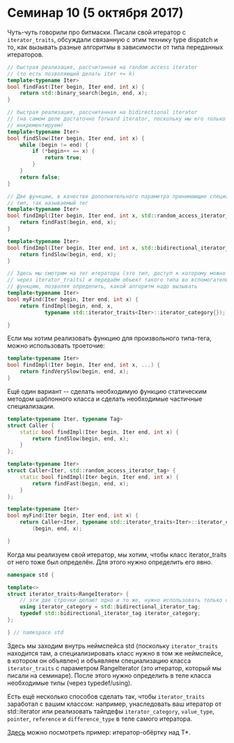 # Семинар 10 (5 октября 2017)

Чуть-чуть говорили про битмаски. Писали свой итератор с `iterator_traits`, обсуждали связанную с этим технику type dispatch и то, как вызывать разные алгоритмы в зависимости от типа переданных итераторов.

```cpp
// быстрая реализация, рассчитанная на random access iterator
// (то есть позволяющий делать iter += k)
template<typename Iter>
bool findFast(Iter begin, Iter end, int x) {
    return std::binary_search(begin, end, x);
}

// быстрая реализация, рассчитанная на bidirectional iterator
// (на самом деле достаточно forward iterator, поскольку мы его только
// инкрементируем)
template<typename Iter>
bool findSlow(Iter begin, Iter end, int x) {
    while (begin != end) {
        if (*begin++ == x) {
            return true;
        }
    }
    return false;
}

// Две функции, в качестве дополнительного параметра принимающие специальный
// тип, так называемый тег
template<typename Iter>
bool findImpl(Iter begin, Iter end, int x, std::random_access_iterator_tag) {
    return findFast(begin, end, x);
}

template<typename Iter>
bool findImpl(Iter begin, Iter end, int x, std::bidirectional_iterator_tag) {
    return findSlow(begin, end, x);
}

// Здесь мы смотрим на тег итератора (это тип, доступ к которому можно получить
// через iterator_traits) и передаём объект такого типа во вспомогательную
// функцию, позволяя определить, какой алгоритм надо вызывать
template<typename Iter>
bool myFind(Iter begin, Iter end, int x) {
    return findImpl(begin, end, x,
            typename std::iterator_traits<Iter>::iterator_category{});

}
```

Если мы хотим реализовать функцию для произвольного типа-тега, можно использовать троеточие:

```cpp
template<typename Iter>
bool findImpl(Iter begin, Iter end, int x, ...) {
    return findVerySlow(begin, end, x);
}
```

Ещё один вариант -- сделать необходимую функцию статическим методом шаблонного класса и сделать необходимые частичные специализации.

```cpp
template<typename Iter, typename Tag>
struct Caller {
    static bool findImpl(Iter begin, Iter end, int x) {
        return findSlow(begin, end, x);
    }
};

template<typename Iter>
struct Caller<Iter, std::random_access_iterator_tag> {
    static bool findImpl(Iter begin, Iter end, int x) {
        return findFast(begin, end, x);
    }
};

template<typename Iter>
bool myFind(Iter begin, Iter end, int x) {
    return Caller<Iter, typename std::iterator_traits<Iter>::iterator_category>::findImpl
        (begin, end, x);

}
```

Когда мы реализуем свой итератор, мы хотим, чтобы класс iterator_traits от него тоже был определён. Для этого нужно определить его явно.

```cpp
namespace std {

template<>
struct iterator_traits<RangeIterator> {
    // эти две строчки делают одно и то же, нужно использовать только одну
    using iterator_category = std::bidirectional_iterator_tag;
    typedef std::bidirectional_iterator_tag iterator_category;
};

} // namespace std
```

Здесь мы заходим внутрь неймспейса std (поскольку ``iterator_traits`` находится там, а специализировать класс нужно в том же неймспейсе, в котором он объявлен) и объявляем специализацию класса ``iterator_traits`` с параметром RangeIterator (это итератор, который мы писали на семинаре). После этого нужно определить в теле класса необходимые типы (через typedef/using).

Есть ещё несколько способов сделать так, чтобы ``iterator_traits`` заработал с вашим классом: например, унаследовать ваш итератор от std::iterator или реализовать тайпдефы `iterator_category`, `value_type`, `pointer`, `reference` и `difference_type` в теле самого итератора.

[Здесь](https://pastebin.com/vjCQSvV9) можно посмотреть пример: итератор-обёртку над T*.
